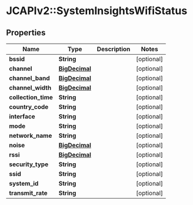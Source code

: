 # JCAPIv2::SystemInsightsWifiStatus

## Properties
Name | Type | Description | Notes
------------ | ------------- | ------------- | -------------
**bssid** | **String** |  | [optional] 
**channel** | [**BigDecimal**](BigDecimal.md) |  | [optional] 
**channel_band** | [**BigDecimal**](BigDecimal.md) |  | [optional] 
**channel_width** | [**BigDecimal**](BigDecimal.md) |  | [optional] 
**collection_time** | **String** |  | [optional] 
**country_code** | **String** |  | [optional] 
**interface** | **String** |  | [optional] 
**mode** | **String** |  | [optional] 
**network_name** | **String** |  | [optional] 
**noise** | [**BigDecimal**](BigDecimal.md) |  | [optional] 
**rssi** | [**BigDecimal**](BigDecimal.md) |  | [optional] 
**security_type** | **String** |  | [optional] 
**ssid** | **String** |  | [optional] 
**system_id** | **String** |  | [optional] 
**transmit_rate** | **String** |  | [optional] 

